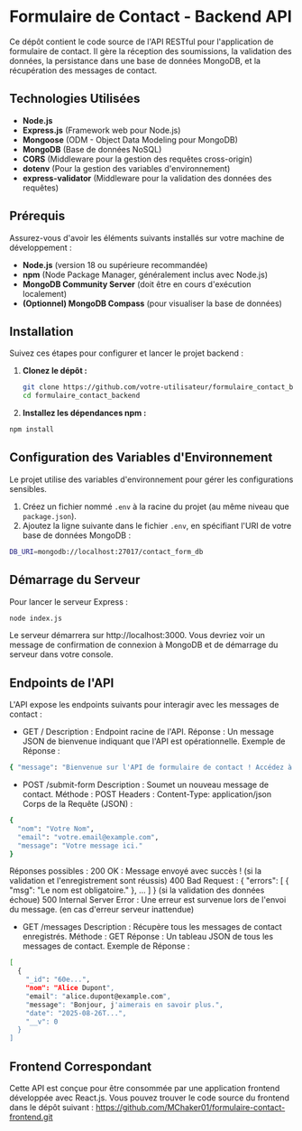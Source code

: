 # Formulaire de Contact - Backend API

Ce dépôt contient le code source de l'API RESTful pour l'application de formulaire de contact. Il gère la réception des soumissions, la validation des données, la persistance dans une base de données MongoDB, et la récupération des messages de contact.

## Technologies Utilisées

*   **Node.js**
*   **Express.js** (Framework web pour Node.js)
*   **Mongoose** (ODM - Object Data Modeling pour MongoDB)
*   **MongoDB** (Base de données NoSQL)
*   **CORS** (Middleware pour la gestion des requêtes cross-origin)
*   **dotenv** (Pour la gestion des variables d'environnement)
*   **express-validator** (Middleware pour la validation des données des requêtes)

## Prérequis

Assurez-vous d'avoir les éléments suivants installés sur votre machine de développement :

*   **Node.js** (version 18 ou supérieure recommandée)
*   **npm** (Node Package Manager, généralement inclus avec Node.js)
*   **MongoDB Community Server** (doit être en cours d'exécution localement)
*   **(Optionnel) MongoDB Compass** (pour visualiser la base de données)

## Installation

Suivez ces étapes pour configurer et lancer le projet backend :

1.  **Clonez le dépôt :**
    ```bash
    git clone https://github.com/votre-utilisateur/formulaire_contact_backend.git
    cd formulaire_contact_backend
    ```

2.  **Installez les dépendances npm :**
   ```bash
   npm install
   ```

## Configuration des Variables d'Environnement

Le projet utilise des variables d'environnement pour gérer les configurations sensibles.

1.  Créez un fichier nommé `.env` à la racine du projet (au même niveau que `package.json`).
2.  Ajoutez la ligne suivante dans le fichier `.env`, en spécifiant l'URI de votre base de données MongoDB :

```bash
DB_URI=mongodb://localhost:27017/contact_form_db
```

## Démarrage du Serveur

Pour lancer le serveur Express :

```bash
node index.js
```

Le serveur démarrera sur http://localhost:3000. Vous devriez voir un message de confirmation de connexion à MongoDB et de démarrage du serveur dans votre console.

## Endpoints de l'API

L'API expose les endpoints suivants pour interagir avec les messages de contact :

* GET /
Description : Endpoint racine de l'API.
Réponse : Un message JSON de bienvenue indiquant que l'API est opérationnelle.
Exemple de Réponse :

```bash
{ "message": "Bienvenue sur l'API de formulaire de contact ! Accédez à /messages pour les messages ou /submit-form pour soumettre." }
```

* POST /submit-form
Description : Soumet un nouveau message de contact.
Méthode : POST
Headers : Content-Type: application/json
Corps de la Requête (JSON) :

```bash
{
  "nom": "Votre Nom",
  "email": "votre.email@example.com",
  "message": "Votre message ici."
}
```

Réponses possibles :
200 OK : Message envoyé avec succès ! (si la validation et l'enregistrement sont réussis)
400 Bad Request : { "errors": [ { "msg": "Le nom est obligatoire." }, ... ] } (si la validation des données échoue)
500 Internal Server Error : Une erreur est survenue lors de l'envoi du message. (en cas d'erreur serveur inattendue)

* GET /messages
Description : Récupère tous les messages de contact enregistrés.
Méthode : GET
Réponse : Un tableau JSON de tous les messages de contact.
Exemple de Réponse :

```bash
[
  {
    "_id": "60e...",
    "nom": "Alice Dupont",
    "email": "alice.dupont@example.com",
    "message": "Bonjour, j'aimerais en savoir plus.",
    "date": "2025-08-26T...",
    "__v": 0
  }
]
```


## Frontend Correspondant
Cette API est conçue pour être consommée par une application frontend développée avec React.js. Vous pouvez trouver le code source du frontend dans le dépôt suivant :
https://github.com/MChaker01/formulaire-contact-frontend.git
